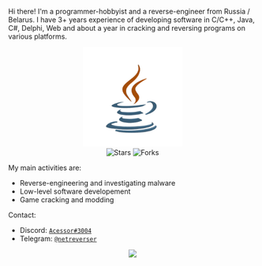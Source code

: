 Hi there! I'm a programmer-hobbyist and a reverse-engineer from Russia / Belarus. I have 3+ years experience of developing software in C/C++, Java, C#, Delphi, Web and about a year in cracking and reversing programs on various platforms. 

<div align=center style="background-color: transparent;">
	<img style="opacity: 100%;" width="40%" src="https://raw.githubusercontent.com/acessors/acessors/main/java.gif"/>
</div>
<div align=center style="background-color: transparent;">
	<img alt="Stars" src="https://img.shields.io/github/stars/acessors?label=stars"/>
	<img alt="Forks" src="https://visitor-badge.laobi.icu/badge?page_id=acessors"/>
</div>
    
My main activities are:

- Reverse-engineering and investigating malware
- Low-level software developement
- Game cracking and modding

Contact:

- Discord: <a href="https://discordapp.com/users/908688934672924673">`Acessor#3004`</a> 
- Telegram: <a href="https://t.me/netreverser">`@netreverser`</a>

<div align="center" style="background-color: transparent;"><img style="opacity: 100%;" src="https://github-readme-stats.vercel.app/api/top-langs/?username=acessors&langs_count=4&theme=transparent&bg_color=00000000"/></div>
